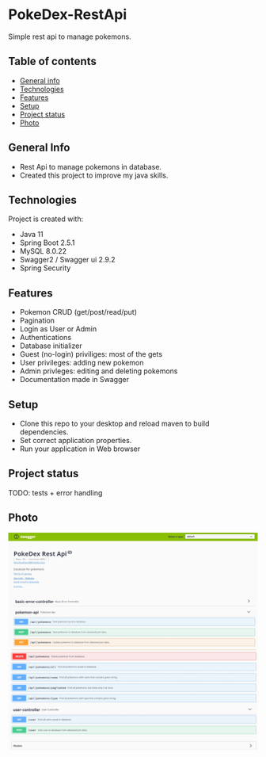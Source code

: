 # PokeDex-RestApi
Simple rest api to manage pokemons.
## Table of contents
* [General info](#general-info)
* [Technologies](#technologies)
* [Features](#features)
* [Setup](#setup)
* [Project status](#project-status)
* [Photo](#photo)
## General Info
- Rest Api to manage pokemons in database.
- Created this project to improve my java skills.
## Technologies
Project is created with:
- Java 11
- Spring Boot 2.5.1
- MySQL 8.0.22
- Swagger2 / Swagger ui 2.9.2
- Spring Security
## Features
- Pokemon CRUD (get/post/read/put)
- Pagination
- Login as User or Admin
- Authentications
- Database initializer
- Guest (no-login) priviliges: most of the gets
- User privileges: adding new pokemon
- Admin privleges: editing and deleting pokemons
- Documentation made in Swagger
## Setup
- Clone this repo to your desktop and reload maven to build dependencies.
- Set correct application properties.
- Run your application in Web browser
## Project status
TODO: tests + error handling
## Photo 
  ![Swagger doc](./swagger1.jpg)
  ![Swagger doc2](./swagger2.jpg)
